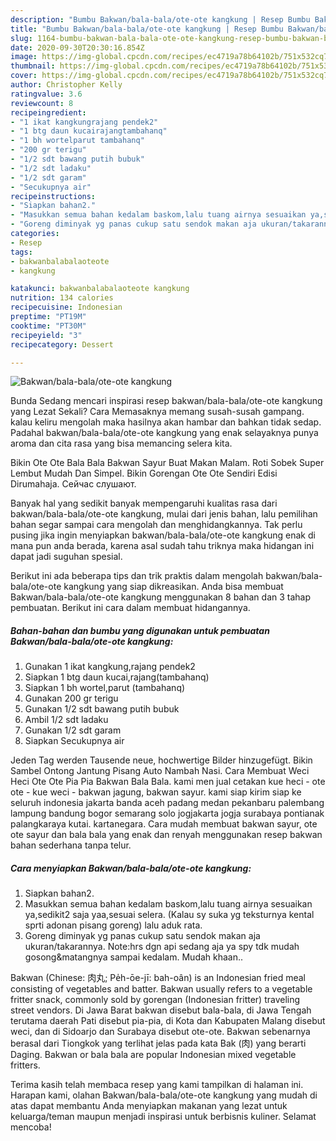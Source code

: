 ```yaml
---
description: "Bumbu Bakwan/bala-bala/ote-ote kangkung | Resep Bumbu Bakwan/bala-bala/ote-ote kangkung Yang Bisa Manjain Lidah"
title: "Bumbu Bakwan/bala-bala/ote-ote kangkung | Resep Bumbu Bakwan/bala-bala/ote-ote kangkung Yang Bisa Manjain Lidah"
slug: 1164-bumbu-bakwan-bala-bala-ote-ote-kangkung-resep-bumbu-bakwan-bala-bala-ote-ote-kangkung-yang-bisa-manjain-lidah
date: 2020-09-30T20:30:16.854Z
image: https://img-global.cpcdn.com/recipes/ec4719a78b64102b/751x532cq70/bakwanbala-balaote-ote-kangkung-foto-resep-utama.jpg
thumbnail: https://img-global.cpcdn.com/recipes/ec4719a78b64102b/751x532cq70/bakwanbala-balaote-ote-kangkung-foto-resep-utama.jpg
cover: https://img-global.cpcdn.com/recipes/ec4719a78b64102b/751x532cq70/bakwanbala-balaote-ote-kangkung-foto-resep-utama.jpg
author: Christopher Kelly
ratingvalue: 3.6
reviewcount: 8
recipeingredient:
- "1 ikat kangkungrajang pendek2"
- "1 btg daun kucairajangtambahanq"
- "1 bh wortelparut tambahanq"
- "200 gr terigu"
- "1/2 sdt bawang putih bubuk"
- "1/2 sdt ladaku"
- "1/2 sdt garam"
- "Secukupnya air"
recipeinstructions:
- "Siapkan bahan2."
- "Masukkan semua bahan kedalam baskom,lalu tuang airnya sesuaikan ya,sedikit2 saja yaa,sesuai selera. (Kalau sy suka yg teksturnya kental sprti adonan pisang goreng) lalu aduk rata."
- "Goreng diminyak yg panas cukup satu sendok makan aja ukuran/takarannya. Note:hrs dgn api sedang aja ya spy tdk mudah gosong&amp;matangnya sampai kedalam. Mudah khaan.."
categories:
- Resep
tags:
- bakwanbalabalaoteote
- kangkung

katakunci: bakwanbalabalaoteote kangkung 
nutrition: 134 calories
recipecuisine: Indonesian
preptime: "PT19M"
cooktime: "PT30M"
recipeyield: "3"
recipecategory: Dessert

---
```



![Bakwan/bala-bala/ote-ote kangkung](https://img-global.cpcdn.com/recipes/ec4719a78b64102b/751x532cq70/bakwanbala-balaote-ote-kangkung-foto-resep-utama.jpg)

Bunda Sedang mencari inspirasi resep bakwan/bala-bala/ote-ote kangkung yang Lezat Sekali? Cara Memasaknya memang susah-susah gampang. kalau keliru mengolah maka hasilnya akan hambar dan bahkan tidak sedap. Padahal bakwan/bala-bala/ote-ote kangkung yang enak selayaknya punya aroma dan cita rasa yang bisa memancing selera kita.

Bikin Ote Ote Bala Bala Bakwan Sayur Buat Makan Malam. Roti Sobek Super Lembut Mudah Dan Simpel. Bikin Gorengan Ote Ote Sendiri Edisi Dirumahaja. Сейчас слушают.

Banyak hal yang sedikit banyak mempengaruhi kualitas rasa dari bakwan/bala-bala/ote-ote kangkung, mulai dari jenis bahan, lalu pemilihan bahan segar sampai cara mengolah dan menghidangkannya. Tak perlu pusing jika ingin menyiapkan bakwan/bala-bala/ote-ote kangkung enak di mana pun anda berada, karena asal sudah tahu triknya maka hidangan ini dapat jadi suguhan spesial.


Berikut ini ada beberapa tips dan trik praktis dalam mengolah bakwan/bala-bala/ote-ote kangkung yang siap dikreasikan. Anda bisa membuat Bakwan/bala-bala/ote-ote kangkung menggunakan 8 bahan dan 3 tahap pembuatan. Berikut ini cara dalam membuat hidangannya.

<!--inarticleads1-->

##### Bahan-bahan dan bumbu yang digunakan untuk pembuatan Bakwan/bala-bala/ote-ote kangkung:

1. Gunakan 1 ikat kangkung,rajang pendek2
1. Siapkan 1 btg daun kucai,rajang(tambahanq)
1. Siapkan 1 bh wortel,parut (tambahanq)
1. Gunakan 200 gr terigu
1. Gunakan 1/2 sdt bawang putih bubuk
1. Ambil 1/2 sdt ladaku
1. Gunakan 1/2 sdt garam
1. Siapkan Secukupnya air


Jeden Tag werden Tausende neue, hochwertige Bilder hinzugefügt. Bikin Sambel Ontong Jantung Pisang Auto Nambah Nasi. Cara Membuat Weci Heci Ote Ote Pia Pia Bakwan Bala Bala. kami men jual cetakan kue heci - ote ote - kue weci - bakwan jagung, bakwan sayur. kami siap kirim siap ke seluruh indonesia jakarta banda aceh padang medan pekanbaru palembang lampung bandung bogor semarang solo jogjakarta jogja surabaya pontianak palangkaraya kutai. kartanegara. Cara mudah membuat bakwan sayur, ote ote sayur dan bala bala yang enak dan renyah menggunakan resep bakwan bahan sederhana tanpa telur. 

<!--inarticleads2-->

##### Cara menyiapkan Bakwan/bala-bala/ote-ote kangkung:

1. Siapkan bahan2.
1. Masukkan semua bahan kedalam baskom,lalu tuang airnya sesuaikan ya,sedikit2 saja yaa,sesuai selera. (Kalau sy suka yg teksturnya kental sprti adonan pisang goreng) lalu aduk rata.
1. Goreng diminyak yg panas cukup satu sendok makan aja ukuran/takarannya. Note:hrs dgn api sedang aja ya spy tdk mudah gosong&amp;matangnya sampai kedalam. Mudah khaan..


Bakwan (Chinese: 肉丸; Pe̍h-ōe-jī: bah-oân) is an Indonesian fried meal consisting of vegetables and batter. Bakwan usually refers to a vegetable fritter snack, commonly sold by gorengan (Indonesian fritter) traveling street vendors. Di Jawa Barat bakwan disebut bala-bala, di Jawa Tengah terutama daerah Pati disebut pia-pia, di Kota dan Kabupaten Malang disebut weci, dan di Sidoarjo dan Surabaya disebut ote-ote. Bakwan sebenarnya berasal dari Tiongkok yang terlihat jelas pada kata Bak (肉) yang berarti Daging. Bakwan or bala bala are popular Indonesian mixed vegetable fritters. 

Terima kasih telah membaca resep yang kami tampilkan di halaman ini. Harapan kami, olahan Bakwan/bala-bala/ote-ote kangkung yang mudah di atas dapat membantu Anda menyiapkan makanan yang lezat untuk keluarga/teman maupun menjadi inspirasi untuk berbisnis kuliner. Selamat mencoba!
